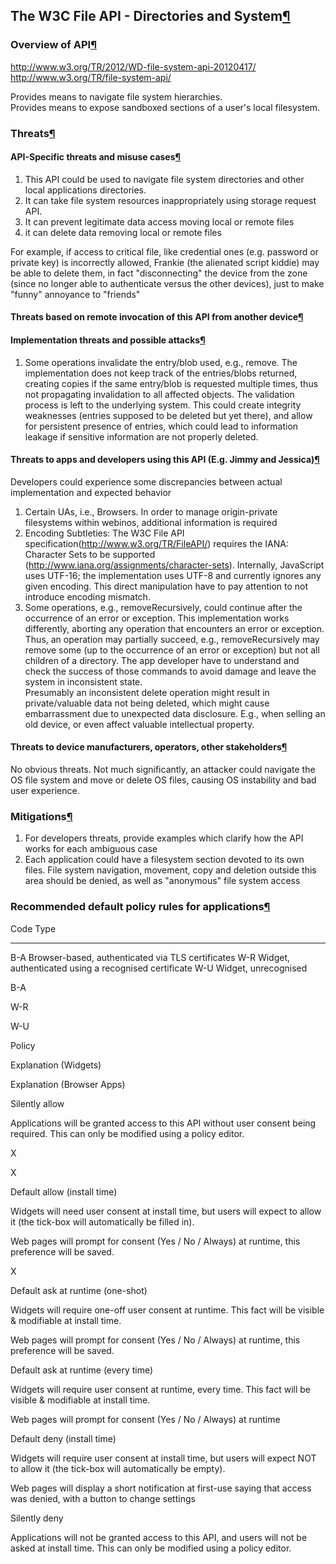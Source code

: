The W3C File API - Directories and System[¶](#The-W3C-File-API-Directories-and-System)
--------------------------------------------------------------------------------------

### Overview of API[¶](#Overview-of-API)

<http://www.w3.org/TR/2012/WD-file-system-api-20120417/>\
<http://www.w3.org/TR/file-system-api/>

Provides means to navigate file system hierarchies.\
Provides means to expose sandboxed sections of a user's local
filesystem.

### Threats[¶](#Threats)

#### API-Specific threats and misuse cases[¶](#API-Specific-threats-and-misuse-cases)

1.  This API could be used to navigate file system directories and other
    local applications directories.
2.  It can take file system resources inappropriately using storage
    request API.
3.  It can prevent legitimate data access moving local or remote files
4.  it can delete data removing local or remote files

For example, if access to critical file, like credential ones (e.g.
password or private key) is incorrectly allowed, Frankie (the alienated
script kiddie) may be able to delete them, in fact "disconnecting" the
device from the zone (since no longer able to authenticate versus the
other devices), just to make "funny" annoyance to "friends"

#### Threats based on remote invocation of this API from another device[¶](#Threats-based-on-remote-invocation-of-this-API-from-another-device)

#### Implementation threats and possible attacks[¶](#Implementation-threats-and-possible-attacks)

1.  Some operations invalidate the entry/blob used, e.g., remove. The
    implementation does not keep track of the entries/blobs returned,
    creating copies if the same entry/blob is requested multiple times,
    thus not propagating invalidation to all affected objects. The
    validation process is left to the underlying system. This could
    create integrity weaknesses (entries supposed to be deleted but yet
    there), and allow for persistent presence of entries, which could
    lead to information leakage if sensitive information are not
    properly deleted.

#### Threats to apps and developers using this API (E.g. Jimmy and Jessica)[¶](#Threats-to-apps-and-developers-using-this-API-Eg-Jimmy-and-Jessica)

Developers could experience some discrepancies between actual
implementation and expected behavior

1.  Certain UAs, i.e., Browsers. In order to manage origin-private
    filesystems within webinos, additional information is required
2.  Encoding Subtleties: The W3C File API
    specification(<http://www.w3.org/TR/FileAPI/>) requires the IANA:
    Character Sets to be supported
    (<http://www.iana.org/assignments/character-sets>). Internally,
    JavaScript uses UTF-16; the implementation uses UTF-8 and currently
    ignores any given encoding. This direct manipulation have to pay
    attention to not introduce encoding mismatch.
3.  Some operations, e.g., removeRecursively, could continue after the
    occurrence of an error or exception. This implementation works
    differently, aborting any operation that encounters an error or
    exception. Thus, an operation may partially succeed, e.g.,
    removeRecursively may remove some (up to the occurrence of an error
    or exception) but not all children of a directory. The app developer
    have to understand and check the success of those commands to avoid
    damage and leave the system in inconsistent state.\
    Presumably an inconsistent delete operation might result in
    private/valuable data not being deleted, which might cause
    embarrassment due to unexpected data disclosure. E.g., when selling
    an old device, or even affect valuable intellectual property.

#### Threats to device manufacturers, operators, other stakeholders[¶](#Threats-to-device-manufacturers-operators-other-stakeholders)

No obvious threats. Not much significantly, an attacker could navigate
the OS file system and move or delete OS files, causing OS instability
and bad user experience.

### Mitigations[¶](#Mitigations)

1.  For developers threats, provide examples which clarify how the API
    works for each ambiguous case
2.  Each application could have a filesystem section devoted to its own
    files. File system navigation, movement, copy and deletion outside
    this area should be denied, as well as "anonymous" file system
    access

### Recommended default policy rules for applications[¶](#Recommended-default-policy-rules-for-applications)

  Code   Type
  ------ ------------------------------------------------------
  B-A    Browser-based, authenticated via TLS certificates
  W-R    Widget, authenticated using a recognised certificate
  W-U    Widget, unrecognised

B-A

W-R

W-U

Policy

Explanation (Widgets)

Explanation (Browser Apps)

Silently allow

Applications will be granted access to this API without user consent
being required. This can only be modified using a policy editor.

X

X

Default allow (install time)

Widgets will need user consent at install time, but users will expect to
allow it (the tick-box will automatically be filled in).

Web pages will prompt for consent (Yes / No / Always) at runtime, this
preference will be saved.

X

Default ask at runtime (one-shot)

Widgets will require one-off user consent at runtime. This fact will be
visible & modifiable at install time.

Web pages will prompt for consent (Yes / No / Always) at runtime, this
preference will be saved.

Default ask at runtime (every time)

Widgets will require user consent at runtime, every time. This fact will
be visible & modifiable at install time.

Web pages will prompt for consent (Yes / No / Always) at runtime

Default deny (install time)

Widgets will require user consent at install time, but users will expect
NOT to allow it (the tick-box will automatically be empty).

Web pages will display a short notification at first-use saying that
access was denied, with a button to change settings

Silently deny

Applications will not be granted access to this API, and users will not
be asked at install time. This can only be modified using a policy
editor.

